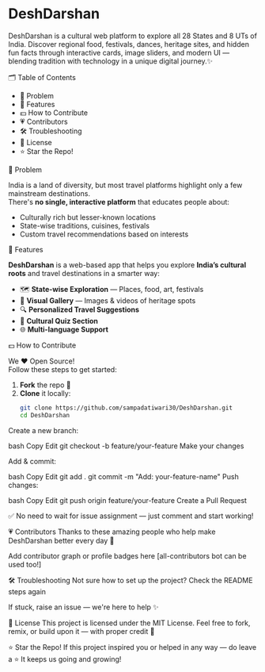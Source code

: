 # DeshDarshan
DeshDarshan is a cultural web platform to explore all 28 States and 8 UTs of India. Discover regional food, festivals, dances, heritage sites, and hidden fun facts through interactive cards, image sliders, and modern UI — blending tradition with technology in a unique digital journey.✨

🗂️ Table of Contents

- 🤔 Problem
- 🌟 Features
- 💵 How to Contribute
- 💗 Contributors
- 🛠️ Troubleshooting
- 🥑 License
- ⭐ Star the Repo!

🤔 Problem

India is a land of diversity, but most travel platforms highlight only a few mainstream destinations.  
There's **no single, interactive platform** that educates people about:

- Culturally rich but lesser-known locations  
- State-wise traditions, cuisines, festivals  
- Custom travel recommendations based on interests

🌟 Features

**DeshDarshan** is a web-based app that helps you explore **India’s cultural roots** and travel destinations in a smarter way:

- 🗺️ **State-wise Exploration** — Places, food, art, festivals  
- 📸 **Visual Gallery** — Images & videos of heritage spots  
- 🔍 **Personalized Travel Suggestions**  
- 🧠 **Cultural Quiz Section**  
- 🌐 **Multi-language Support**

💵 How to Contribute

We ❤️ Open Source!  
Follow these steps to get started:

1. **Fork** the repo 🍴  
2. **Clone** it locally:
   ```bash
   git clone https://github.com/sampadatiwari30/DeshDarshan.git
   cd DeshDarshan
Create a new branch:

bash
Copy
Edit
git checkout -b feature/your-feature
Make your changes

Add & commit:

bash
Copy
Edit
git add .
git commit -m "Add: your-feature-name"
Push changes:

bash
Copy
Edit
git push origin feature/your-feature
Create a Pull Request

✅ No need to wait for issue assignment — just comment and start working!

💗 Contributors
Thanks to these amazing people who help make DeshDarshan better every day 🙌

Add contributor graph or profile badges here
[all-contributors bot can be used too!]

🛠️ Troubleshooting
Not sure how to set up the project? Check the README steps again

If stuck, raise an issue — we're here to help ✨

🥑 License
This project is licensed under the MIT License.
Feel free to fork, remix, or build upon it — with proper credit 🙏

⭐ Star the Repo!
If this project inspired you or helped in any way — do leave a ⭐
It keeps us going and growing!
